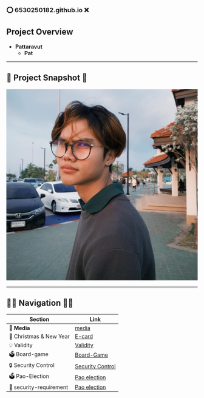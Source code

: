 ### ⭕️ **6530250182.github.io** ❌

## **Project Overview** 
- **Pattaravut**  
  - **Pat**  

---

## 📸 **Project Snapshot** 📸

![alt text](picture/IMG_1.jpg)



---

## 🫸🏽 **Navigation** 🫷🏾

| **Section**           | **Link**                       |
|-----------------------|--------------------------------|
| 🩻 **Media**          | [media](media.md)            |
| 🎄 Christmas & New Year          | [E-card](ecard.md)            |
| 💡 Validity       | [Validity](validity.md)            |
| 🗳 Board-game    | [Board-Game](boardgame.md)            |
| 🔒 Security Control     | [Security Control](security-control.md)            |
| 🗳️  Pao-Election      | [Pao election](pao-elections.md)            |
| 🤖  security-requirement    | [Pao election](security-requirement.md)           |
